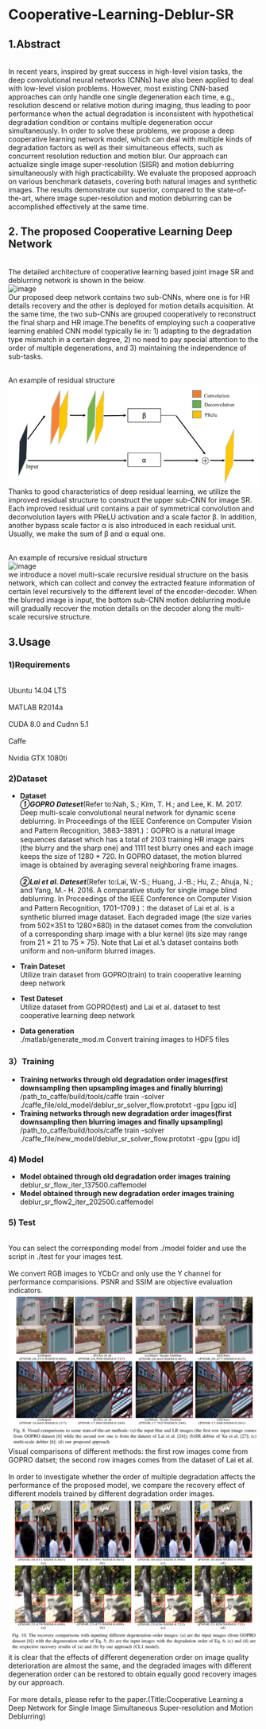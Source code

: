 # Cooperative-Learning-Deblur-SR

## 1.Abstract
<br>In recent years, inspired by great success in high-level vision tasks, the deep convolutional neural networks (CNNs) have also been applied to deal with low-level vision problems. However, most existing CNN-based approaches can only handle one single degeneration each time, e.g., resolution descend or relative motion during imaging, thus leading to poor performance when the actual degradation is inconsistent with hypothetical degradation condition or contains multiple degeneration occur simultaneously. In order to solve these problems, we propose a deep cooperative learning network model, which can deal with multiple kinds of degradation factors as well as their simultaneous effects, such as concurrent resolution reduction and motion blur. Our approach can actualize single image super-resolution (SISR) and motion deblurring simultaneously with high practicability. We evaluate the proposed approach on various benchmark datasets, covering both natural images and synthetic images. The results demonstrate our superior, compared to the state-of-the-art, where image super-resolution and motion deblurring can be accomplished effectively at the same time.</br>

## 2. The proposed Cooperative Learning Deep Network
<br>The detailed architecture of cooperative learning based joint image SR and deblurring network is shown in the below.</br>
![image](https://github.com/hengliusky/Cooperative-Learning_Deblur_SR/blob/master/imgs/model.png)
<br>Our proposed deep network contains two sub-CNNs, where one is for HR details recovery and the other is deployed for motion details acquisition. At the same time, the two sub-CNNs are grouped cooperatively to reconstruct the final sharp and HR image.The benefits of employing such a cooperative learning enabled CNN model typically lie in: 1) adapting to the degradation type mismatch in a certain degree, 2) no need to pay special attention to the order of multiple degenerations, and 3) maintaining the independence of sub-tasks.</br>

<br>An example of residual structure</br>
![image](https://github.com/hengliusky/Cooperative-Learning-Deblur-SR/blob/master/imgs/residual.png)
<br>Thanks to good characteristics of deep residual learning, we utilize the improved residual structure to construct the upper sub-CNN for image SR. Each improved residual unit contains a pair of symmetrical convolution and deconvolution layers with PReLU activation and a scale factor β. In addition, another bypass scale factor α is also introduced in each residual unit. Usually, we make the sum of β and α equal one.</br>

<br>An example of recursive residual structure</br>
![image](https://github.com/hengliusky/Cooperative-Learning_Deblur_SR/blob/master/imgs/recursive%20residual%20struct.png)
<br>we introduce a novel multi-scale recursive residual structure on the basis network, which can collect and convey the extracted feature information of certain level recursively to the different level of the encoder-decoder. When the blurred image is input, the bottom sub-CNN motion deblurring module will gradually recover the motion details on the decoder along the multi-scale recursive structure. </br>

## 3.Usage

### 1)Requirements
<br>Ubuntu 14.04 LTS</br>
<br>MATLAB R2014a</br>
<br>CUDA 8.0 and Cudnn 5.1</br>
<br>Caffe</br>
<br>Nvidia GTX 1080ti</br>

### 2)Dataset
* **Dataset**
<br>***①GOPRO Dateset***(Refer to:Nah, S.; Kim, T. H.; and Lee, K. M. 2017. Deep multi-scale convolutional neural network for dynamic scene deblurring. In Proceedings of the IEEE Conference on Computer Vision and Pattern Recognition, 3883–3891.)：GOPRO is a natural image sequences dataset which has a total of 2103 training HR image pairs (the blurry and the sharp one) and 1111 test blurry ones and each image keeps the size of 1280 * 720. In GOPRO dataset, the motion blurred image is obtained by averaging several neighboring frame images.</br>
<br>***②Lai et al. Dateset***(Refer to:Lai, W.-S.; Huang, J.-B.; Hu, Z.; Ahuja, N.; and Yang, M.- H. 2016. A comparative study for single image blind deblurring. In Proceedings of the IEEE Conference on Computer Vision and Pattern Recognition, 1701–1709.)：the dataset of Lai et al. is a synthetic blurred image dataset. Each degraded image (the size varies from 502×351 to 1280×680) in the dataset comes from the convolution of a corresponding sharp image with a blur kernel (its size may range from 21 × 21 to 75 × 75). Note that Lai et al.’s dataset contains both uniform and non-uniform blurred images.</br>
* **Train Dateset**
<br>Utilize train dataset from GOPRO(train) to train cooperative learning deep network</br>
* **Test Dateset** 
<br>Utilize dataset from GOPRO(test) and Lai et al. dataset to test cooperative learning deep network</br>

* **Data generation**
 <br>./matlab/generate_mod.m Convert training images to HDF5 files</br>
 
 ### 3）Training
* **Training networks through old degradation order images(first downsampling then upsampling images and finally blurring)**
  <br> /path_to_caffe/build/tools/caffe train -solver ./caffe_file/old_model/deblur_sr_solver_flow.prototxt -gpu [gpu id]</br>
* **Training networks through new degradation order images(first downsampling then blurring images and finally upsampling)**
  <br> /path_to_caffe/build/tools/caffe train -solver ./caffe_file/new_model/deblur_sr_solver_flow.prototxt -gpu [gpu id]</br>
  
### 4) Model
* **Model obtained through old degradation order images training**
  <br>deblur_sr_flow_iter_137500.caffemodel</br>
* **Model obtained through new degradation order images training**
  <br>deblur_sr_flow2_iter_202500.caffemodel</br>
  
### 5) Test
 <br> You can select the corresponding model from ./model folder and use the script in ./test for your images test.</br>
  <br>We convert RGB images to YCbCr and only use the Y channel for performance comparisions. PSNR and SSIM are objective evaluation indicators. </br>
  ![image](https://github.com/hengliusky/Cooperative-Learning-Deblur-SR/blob/master/imgs/compare1.png)
  <br>Visual comparisons of different methods: the first row images come from GOPRO datset; the second row images comes from the dataset of Lai et al.</br>
   <br>In order to investigate whether the order of multiple degradation affects the performance of the proposed model, we compare the recovery effect of different models trained by different degradation order images.</br>
   ![image](https://github.com/hengliusky/Cooperative-Learning-Deblur-SR/blob/master/imgs/different_order.png)
   <br>it is clear that the effects of different degeneration order on image quality deterioration are almost the same, and the degraded images with different degeneration order can be restored to obtain equally good recovery images by our approach.</br>
<br>For more details, please refer to the paper.(Title:Cooperative Learning a Deep Network for Single Image Simultaneous Super-resolution and Motion Deblurring)</br>
